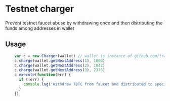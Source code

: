 # Testnet charger

Prevent testnet faucet abuse by withdrawing once and then distributing the funds among addresses in wallet

## Usage

```js
    var c = new Charger(wallet) // wallet is instance of github.com/tradle/cb-wallet
    c.charge(wallet.getNextAddress(1), 1000)
    c.charge(wallet.getNextAddress(2), 1042)
    c.charge(wallet.getNextAddress(3), 2378)
    c.execute(function(err) {
      if (!err) {
        console.log('Withdrew TBTC from faucet and distributed to specified addresses')
      }
    })
````
